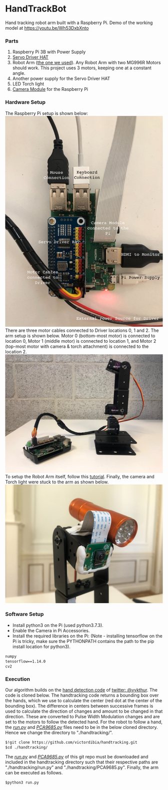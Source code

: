 # HandTrackBot
Hand tracking robot arm built with a Raspberry Pi. Demo of the working model at https://youtu.be/Wh53DxbXnto

### Parts
1. Raspberry Pi 3B with Power Supply
2. [Servo Driver HAT](https://www.waveshare.com/servo-driver-hat.htm)
3. Robot Arm ([the one we used](https://www.sossolutions.nl/dof-mechanische-robot-arm-met-6-servo-s?gclid=EAIaIQobChMI9IHWsp7b7gIVWeJ3Ch3g_gYiEAQYAiABEgKzefD_BwE)). Any Robot Arm with two MG996R Motors should work. This project uses 3 motors, keeping one at a constant angle.
4. Another power supply for the Servo Driver HAT
5. LED Torch light
6. [Camera Module](https://www.amazon.nl/Raspberry-Pi-RPI-CAM-V2-standaard-cameramodules/dp/B01ER2SKFS/ref=asc_df_B01ER2SKFS/?tag=nlshogostdde-21&linkCode=df0&hvadid=430579159351&hvpos=&hvnetw=g&hvrand=8058710735012825003&hvpone=&hvptwo=&hvqmt=&hvdev=c&hvdvcmdl=&hvlocint=&hvlocphy=1010740&hvtargid=pla-406302832745&psc=1) for the Raspberry Pi 

### Hardware Setup
The Raspberry Pi setup is shown below: 
![Raspberry Pi Setup](/images/pi_setup.png)
There are three motor cables connected to Driver locations 0, 1 and 2. The arm setup is shown below. Motor 0 (bottom-most motor) is connected to location 0, Motor 1 (middle motor) is connected to location 1, and Motor 2 (top-most motor with camera & torch attachment) is connected to the location 2.
![Robot arm Setup](/images/arm_setup.png)
To setup the Robot Arm itself, follow this [tutorial](https://youtu.be/GRNKYtz0jxQ).
Finally, the camera and Torch light were stuck to the arm as shown below.
![Light and Camera Setup](/images/light_cam_setup.png)

### Software Setup
- Install python3 on the Pi (used python3.7.3).
- Enable the Camera in Pi Accessories.
- Install the required libraries on the Pi: (Note - installing tensorflow on the Pi is tricky, make sure the PYTHONPATH contains the path to the pip install location for python3).
```
numpy
tensorflow==1.14.0
cv2
```

### Execution
Our algorithm builds on the [hand detection code](https://github.com/victordibia/handtracking.git) of [twitter: @vykthur](https://twitter.com/vykthur). The code is cloned below. The handtracking code returns a bounding box over the hands, which we use to calculate the center (red dot at the center of the bounding box). The difference in centers between successive frames is used to calculate the direction of changes and amount to be changed in that direction. These are converted to Pulse Width Modulation changes and are set to the motors to follow the detected hand. For the robot to follow a hand, the [<i>run.py</i>](https://github.com/noelvasanth/HandTrackBot/blob/main/run.py) and [<i>PCA9685.py</i>](https://github.com/noelvasanth/HandTrackBot/blob/main/PCA9685.py) files need to be in the below cloned directory. Hence we change the directory to "./handtracking/".
```
$!git clone https://github.com/victordibia/handtracking.git
$cd ./handtracking/
```
 The [<i>run.py</i>](https://github.com/noelvasanth/HandTrackBot/blob/main/run.py) and [<i>PCA9685.py</i>](https://github.com/noelvasanth/HandTrackBot/blob/main/PCA9685.py) of this git repo must be downloaded and included in the handtracking directory such that their respective paths are "./handtracking/run.py" and "./handtracking/PCA9685.py". Finally, the arm can be executed as follows.
```
$python3 run.py
```

